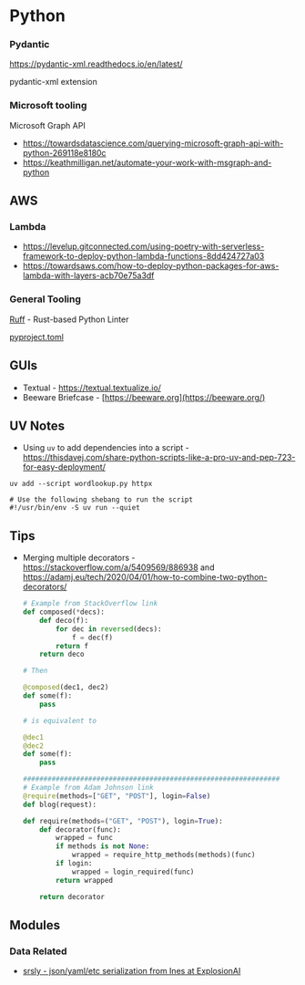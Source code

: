 # Python

### Pydantic

https://pydantic-xml.readthedocs.io/en/latest/

pydantic-xml extension

### Microsoft tooling

Microsoft Graph API

- https://towardsdatascience.com/querying-microsoft-graph-api-with-python-269118e8180c
- https://keathmilligan.net/automate-your-work-with-msgraph-and-python

## AWS

### Lambda

- https://levelup.gitconnected.com/using-poetry-with-serverless-framework-to-deploy-python-lambda-functions-8dd424727a03
- https://towardsaws.com/how-to-deploy-python-packages-for-aws-lambda-with-layers-acb70e75a3df

### General Tooling

[Ruff](https://beta.ruff.rs/docs/) - Rust-based Python Linter

[pyproject.toml](https://www.notion.so/pyproject-toml-cc148d3d82d647978f33ca1d0d191636?pvs=21)

## GUIs

- Textual - https://textual.textualize.io/
- Beeware Briefcase - [https://beeware.org](https://beeware.org/)

## UV Notes

- Using `uv` to add dependencies into a script - https://thisdavej.com/share-python-scripts-like-a-pro-uv-and-pep-723-for-easy-deployment/

```
uv add --script wordlookup.py httpx

# Use the following shebang to run the script
#!/usr/bin/env -S uv run --quiet

```

## Tips

- Merging multiple decorators - https://stackoverflow.com/a/5409569/886938 and https://adamj.eu/tech/2020/04/01/how-to-combine-two-python-decorators/
    
    ```python
    # Example from StackOverflow link
    def composed(*decs):
        def deco(f):
            for dec in reversed(decs):
                f = dec(f)
            return f
        return deco
    
    # Then
    
    @composed(dec1, dec2)
    def some(f):
        pass
    
    # is equivalent to
    
    @dec1
    @dec2
    def some(f):
        pass
    
    ###############################################################
    # Example from Adam Johnson link
    @require(methods=["GET", "POST"], login=False)
    def blog(request):
    
    def require(methods=("GET", "POST"), login=True):
        def decorator(func):
            wrapped = func
            if methods is not None:
                wrapped = require_http_methods(methods)(func)
            if login:
                wrapped = login_required(func)
            return wrapped
    
        return decorator
    ```
    
## Modules

### Data Related
- [srsly - json/yaml/etc serialization from Ines at ExplosionAI](https://pypi.org/project/srsly/)
